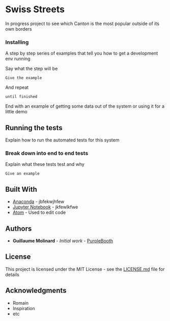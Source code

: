 # Swiss Streets

In progress project to see which Canton is the most popular outside of its own borders

### Installing

A step by step series of examples that tell you how to get a development env running

Say what the step will be

```
Give the example
```

And repeat

```
until finished
```

End with an example of getting some data out of the system or using it for a little demo

## Running the tests

Explain how to run the automated tests for this system

### Break down into end to end tests

Explain what these tests test and why

```
Give an example
```


## Built With

* [Anaconda](https://www.anaconda.com/) - jbfekwjhfew
* [Jupyter Notebook](http://jupyter.org/) - jkfewlkfwe
* [Atom](https://atom.io/) - Used to edit code


## Authors

* **Guillaume Molinard** - *Initial work* - [PurpleBooth](https://github.com/PurpleBooth)


## License

This project is licensed under the MIT License - see the [LICENSE.md](LICENSE.md) file for details

## Acknowledgments

* Romain
* Inspiration
* etc
